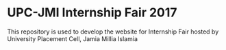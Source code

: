 # UPC-JMI Internship Fair 2017
This repository is used to develop the website for Internship Fair hosted by University Placement Cell, Jamia Millia Islamia
